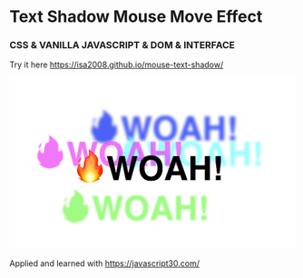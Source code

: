 # Text Shadow Mouse Move Effect

### CSS & VANILLA JAVASCRIPT & DOM & INTERFACE ###

Try it here https://isa2008.github.io/mouse-text-shadow/

![Alt Text](demo-pic/woah.png)

Applied and learned with https://javascript30.com/
